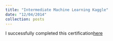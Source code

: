 ```yaml
---
title: "Intermediate Machine Learning Kaggle"
date: "12/04/2014"
collection: posts
---
```


I successfully completed this certification[here](https://www.kaggle.com/learn/certification/fatimazahraeelallali/intermediate-machine-learning)